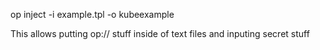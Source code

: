 op inject -i example.tpl -o kubeexample

This allows putting op:// stuff inside of text files and inputing secret stuff